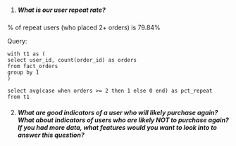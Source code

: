 1. ##### What is our user repeat rate?
% of repeat users (who placed 2+ orders) is 79.84%

Query:
```
with t1 as (
select user_id, count(order_id) as orders
from fact_orders
group by 1
)

select avg(case when orders >= 2 then 1 else 0 end) as pct_repeat
from t1
```

2. ##### What are good indicators of a user who will likely purchase again? What about indicators of users who are likely NOT to purchase again? If you had more data, what features would you want to look into to answer this question?